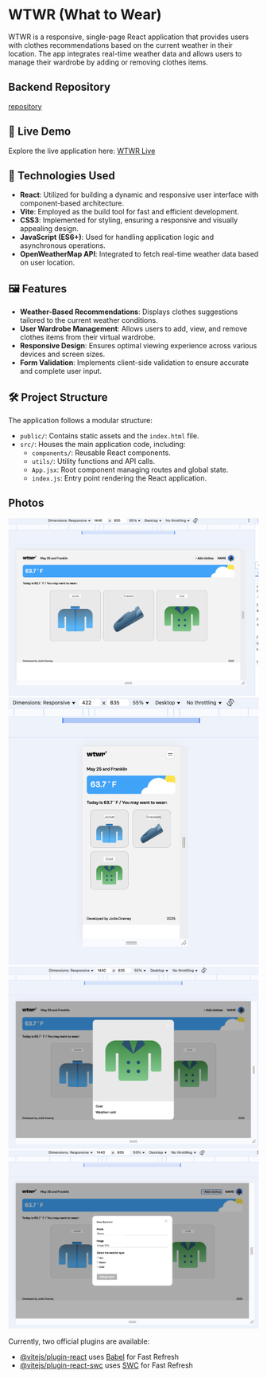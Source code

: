 # WTWR (What to Wear)

WTWR is a responsive, single-page React application that provides users with clothes recommendations based on the current weather in their location. The app integrates real-time weather data and allows users to manage their wardrobe by adding or removing clothes items.

## Backend Repository

[repository](https://github.com/jodie-downey/se_project_express)

## 🚀 Live Demo

Explore the live application here: [WTWR Live](https://jodie-downey.github.io/se_project_react/)

## 🧰 Technologies Used

- **React**: Utilized for building a dynamic and responsive user interface with component-based architecture.
- **Vite**: Employed as the build tool for fast and efficient development.
- **CSS3**: Implemented for styling, ensuring a responsive and visually appealing design.
- **JavaScript (ES6+)**: Used for handling application logic and asynchronous operations.
- **OpenWeatherMap API**: Integrated to fetch real-time weather data based on user location.

## 🖼️ Features

- **Weather-Based Recommendations**: Displays clothes suggestions tailored to the current weather conditions.
- **User Wardrobe Management**: Allows users to add, view, and remove clothes items from their virtual wardrobe.
- **Responsive Design**: Ensures optimal viewing experience across various devices and screen sizes.
- **Form Validation**: Implements client-side validation to ensure accurate and complete user input.

## 🛠️ Project Structure

The application follows a modular structure:

- `public/`: Contains static assets and the `index.html` file.
- `src/`: Houses the main application code, including:
  - `components/`: Reusable React components.
  - `utils/`: Utility functions and API calls.
  - `App.jsx`: Root component managing routes and global state.
  - `index.js`: Entry point rendering the React application.

## Photos

![Full desktop view](./src/assets/README/laptop.png)
![Mobile View](./src/assets/README/mobile.png)
![Current Card Modal](./src/assets/README/current-clothes-modal.png)
![Add Clothes Modal](./src/assets/README/Add-clothes-modal.png)

Currently, two official plugins are available:

- [@vitejs/plugin-react](https://github.com/vitejs/vite-plugin-react/blob/main/packages/plugin-react/README.md) uses [Babel](https://babeljs.io/) for Fast Refresh
- [@vitejs/plugin-react-swc](https://github.com/vitejs/vite-plugin-react-swc) uses [SWC](https://swc.rs/) for Fast Refresh
